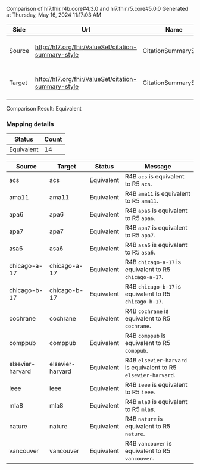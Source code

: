 Comparison of hl7.fhir.r4b.core#4.3.0 and hl7.fhir.r5.core#5.0.0
Generated at Thursday, May 16, 2024 11:17:03 AM

| Side | Url | Name | Title | Description |
| --- | --- | --- | --- | --- |
| Source | http://hl7.org/fhir/ValueSet/citation-summary-style | CitationSummaryStyle | CitationSummaryStyle | The format for display of the citation. |
| Target | http://hl7.org/fhir/ValueSet/citation-summary-style | CitationSummaryStyle | Citation Summary Style | The format for display of the citation. |


Comparison Result: Equivalent


### Mapping details

| Status | Count |
| ------ | ----- |
Equivalent | 14 |


| Source | Target | Status | Message |
| ------ | ------ | ------ | ------- |
| acs | acs | Equivalent | R4B `acs` is equivalent to R5 `acs`. |
| ama11 | ama11 | Equivalent | R4B `ama11` is equivalent to R5 `ama11`. |
| apa6 | apa6 | Equivalent | R4B `apa6` is equivalent to R5 `apa6`. |
| apa7 | apa7 | Equivalent | R4B `apa7` is equivalent to R5 `apa7`. |
| asa6 | asa6 | Equivalent | R4B `asa6` is equivalent to R5 `asa6`. |
| chicago-a-17 | chicago-a-17 | Equivalent | R4B `chicago-a-17` is equivalent to R5 `chicago-a-17`. |
| chicago-b-17 | chicago-b-17 | Equivalent | R4B `chicago-b-17` is equivalent to R5 `chicago-b-17`. |
| cochrane | cochrane | Equivalent | R4B `cochrane` is equivalent to R5 `cochrane`. |
| comppub | comppub | Equivalent | R4B `comppub` is equivalent to R5 `comppub`. |
| elsevier-harvard | elsevier-harvard | Equivalent | R4B `elsevier-harvard` is equivalent to R5 `elsevier-harvard`. |
| ieee | ieee | Equivalent | R4B `ieee` is equivalent to R5 `ieee`. |
| mla8 | mla8 | Equivalent | R4B `mla8` is equivalent to R5 `mla8`. |
| nature | nature | Equivalent | R4B `nature` is equivalent to R5 `nature`. |
| vancouver | vancouver | Equivalent | R4B `vancouver` is equivalent to R5 `vancouver`. |

